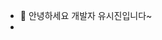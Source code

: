- 👋 안녕하세요 개발자 유시진입니다~
- 

<!---
sijinyu/sijinyu is a ✨ special ✨ repository because its `README.md` (this file) appears on your GitHub profile.
You can click the Preview link to take a look at your changes.
--->
